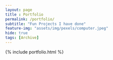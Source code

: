 ```yaml
--- 
layout: page
title : Portfolio 
permalink: /portfolio/
subtitle: "Fun Projects I have done" 
feature-img: "assets/img/pexels/computer.jpeg"
hide: true
tags: [Archive]
---
```


{% include portfolio.html %}
